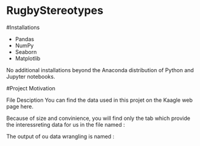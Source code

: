 # RugbyStereotypes

#Installations
- Pandas
- NumPy
- Seaborn
- Matplotlib

No additional installations beyond the Anaconda distribution of Python and Jupyter notebooks.

#Project Motivation

File Desciption You can find the data used in this projet on the Kaagle web page here.

Because of size and convinience, you will find only the tab which provide the interessreting data for us in the file named :

The output of ou data wrangling is named :
